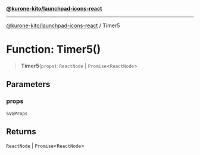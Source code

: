 [**@kurone-kito/launchpad-icons-react**](../README.md)

***

[@kurone-kito/launchpad-icons-react](../globals.md) / Timer5

# Function: Timer5()

> **Timer5**(`props`): `ReactNode` \| `Promise`\<`ReactNode`\>

## Parameters

### props

`SVGProps`

## Returns

`ReactNode` \| `Promise`\<`ReactNode`\>

